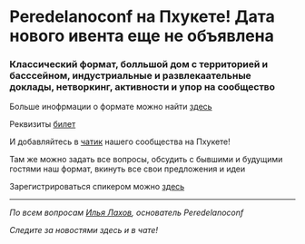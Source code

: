# **Peredelanoconf** на Пхукете! Дата нового ивента еще не объявлена

### Классический формат, болльшой дом с территорией и басссейном, индустриальные и развлекаательные доклады, нетворкинг, активности и упор на сообщество

Больше инофрмации о формате можно найти [здесь](/./confs/standard.md)

Реквизиты [билет](/./guides/how-to-pay.md)

И добавляйтесь в [чатик]( https://t.me/peredelanoconf) нашего сообщества на Пхукете! 

Там же можно задать все вопросы, обсудить с бывшими и будущими гостями наш формат, вкинуть все свои предложения и идеи

Зарегистрироваться спикером можно [здесь](/./guides/tech-speech.md)

---

_По всем вопросам [Илья Лахов](https://t.me/ilakhov), основатель Peredelanoconf_

_Следите за новостями здесь и в чате!_
